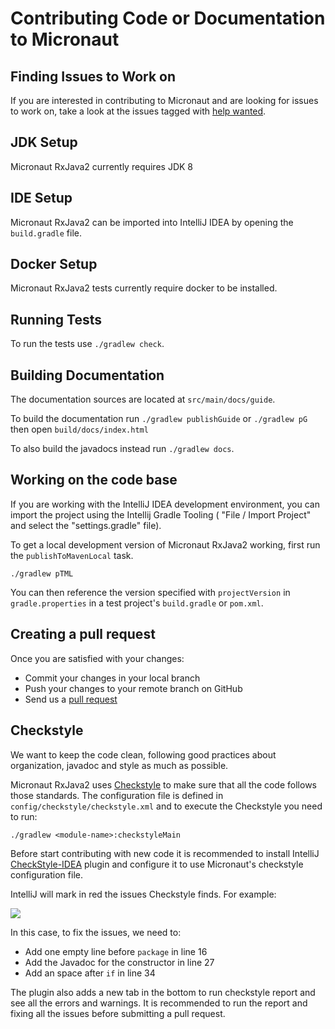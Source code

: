 # Contributing Code or Documentation to Micronaut

## Finding Issues to Work on

If you are interested in contributing to Micronaut and are looking for issues to work on, take a look at the issues tagged with [help wanted](https://github.com/micronaut-projects/micronaut-rxjava2/issues?q=is%3Aopen+is%3Aissue+label%3A%22status%3A+help+wanted%22).

## JDK Setup

Micronaut RxJava2 currently requires JDK 8

## IDE Setup

Micronaut RxJava2 can be imported into IntelliJ IDEA by opening the `build.gradle` file.

## Docker Setup

Micronaut RxJava2 tests currently require docker to be installed.

## Running Tests

To run the tests use `./gradlew check`.

## Building Documentation

The documentation sources are located at `src/main/docs/guide`.

To build the documentation run `./gradlew publishGuide` or `./gradlew pG` then open `build/docs/index.html`  

To also build the javadocs instead run `./gradlew docs`.

## Working on the code base

If you are working with the IntelliJ IDEA development environment, you can import the project using the Intellij Gradle Tooling ( "File / Import Project" and select the "settings.gradle" file).

To get a local development version of Micronaut RxJava2 working, first run the `publishToMavenLocal` task.

```
./gradlew pTML
```

You can then reference the version specified with `projectVersion` in `gradle.properties` in a test project's `build.gradle` or `pom.xml`.

## Creating a pull request

Once you are satisfied with your changes:

- Commit your changes in your local branch
- Push your changes to your remote branch on GitHub
- Send us a [pull request](https://help.github.com/articles/creating-a-pull-request)

## Checkstyle

We want to keep the code clean, following good practices about organization, javadoc and style as much as possible.

Micronaut RxJava2 uses [Checkstyle](https://checkstyle.sourceforge.io/) to make sure that all the code follows those standards. The configuration file is defined in `config/checkstyle/checkstyle.xml` and to execute the Checkstyle you
need to run:

```
./gradlew <module-name>:checkstyleMain
```

Before start contributing with new code it is recommended to install IntelliJ [CheckStyle-IDEA](https://plugins.jetbrains.com/plugin/1065-checkstyle-idea) plugin and configure it to use Micronaut's checkstyle configuration file.

IntelliJ will mark in red the issues Checkstyle finds. For example:

![](https://github.com/micronaut-projects/micronaut-core/raw/master/src/main/docs/resources/img/checkstyle-issue.png)

In this case, to fix the issues, we need to:

- Add one empty line before `package` in line 16
- Add the Javadoc for the constructor in line 27
- Add an space after `if` in line 34

The plugin also adds a new tab in the bottom to run checkstyle report and see all the errors and warnings. It is recommended
to run the report and fixing all the issues before submitting a pull request.

